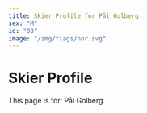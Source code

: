 ```yaml
---
title: Skier Profile for Pål Golberg
sex: "M"
id: "88"
image: "/img/flags/nor.svg" 
---
```


# Skier Profile

This page is for: Pål Golberg.
    